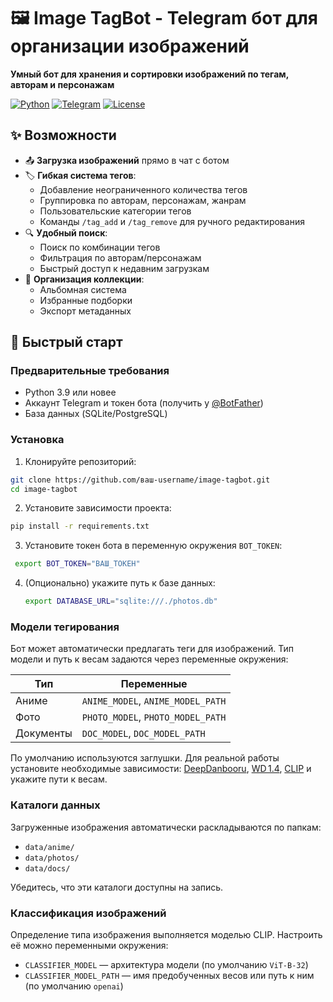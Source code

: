 # 🖼️ Image TagBot - Telegram бот для организации изображений

**Умный бот для хранения и сортировки изображений по тегам, авторам и персонажам**

[![Python](https://img.shields.io/badge/Python-3.9+-yellow?logo=python)](https://www.python.org/)
[![Telegram](https://img.shields.io/badge/Telegram%20Bot-API%2020+-blue?logo=telegram)](https://core.telegram.org/bots/api)
[![License](https://img.shields.io/badge/License-MIT-green)](LICENSE)

## ✨ Возможности

- 📤 **Загрузка изображений** прямо в чат с ботом
- 🏷 **Гибкая система тегов**:
  - Добавление неограниченного количества тегов
  - Группировка по авторам, персонажам, жанрам
  - Пользовательские категории тегов
  - Команды `/tag_add` и `/tag_remove` для ручного редактирования
- 🔍 **Удобный поиск**:
  - Поиск по комбинации тегов
  - Фильтрация по авторам/персонажам
  - Быстрый доступ к недавним загрузкам
- 📁 **Организация коллекции**:
  - Альбомная система
  - Избранные подборки
  - Экспорт метаданных

## 🚀 Быстрый старт

### Предварительные требования
- Python 3.9 или новее
- Аккаунт Telegram и токен бота (получить у [@BotFather](https://t.me/BotFather))
- База данных (SQLite/PostgreSQL)

### Установка
1. Клонируйте репозиторий:
```bash
git clone https://github.com/ваш-username/image-tagbot.git
cd image-tagbot
```
2. Установите зависимости проекта:
```bash
pip install -r requirements.txt
```
3. Установите токен бота в переменную окружения `BOT_TOKEN`:
```bash
 export BOT_TOKEN="ВАШ_ТОКЕН"
 ```

4. (Опционально) укажите путь к базе данных:
   ```bash
   export DATABASE_URL="sqlite:///./photos.db"
   ```

### Модели тегирования

Бот может автоматически предлагать теги для изображений. Тип модели и путь к
весам задаются через переменные окружения:

| Тип        | Переменные                   |
|------------|------------------------------|
| Аниме      | `ANIME_MODEL`, `ANIME_MODEL_PATH` |
| Фото       | `PHOTO_MODEL`, `PHOTO_MODEL_PATH` |
| Документы  | `DOC_MODEL`, `DOC_MODEL_PATH` |

По умолчанию используются заглушки. Для реальной работы установите необходимые
зависимости: [DeepDanbooru](https://github.com/KichangKim/DeepDanbooru),
[WD 1.4](https://huggingface.co/SmilingWolf/wd-v1-4-anime),
[CLIP](https://github.com/openai/CLIP) и укажите пути к весам.

### Каталоги данных

Загруженные изображения автоматически раскладываются по папкам:

- `data/anime/`
- `data/photos/`
- `data/docs/`

Убедитесь, что эти каталоги доступны на запись.

### Классификация изображений

Определение типа изображения выполняется моделью CLIP. Настроить её можно
переменными окружения:

- `CLASSIFIER_MODEL` — архитектура модели (по умолчанию `ViT-B-32`)
- `CLASSIFIER_MODEL_PATH` — имя предобученных весов или путь к ним (по умолчанию `openai`)
